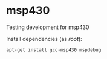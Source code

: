 # msp430

Testing development for msp430

Install dependencies (as *root*):

```bash
apt-get install gcc-msp430 mspdebug
```

